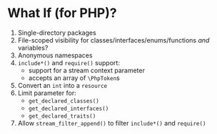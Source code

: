 # What If (for PHP)?

1. Single-directory packages
2. File-scoped visibility for classes/interfaces/enums/functions _and_ variables?
3. Anonymous namespaces
4. `include*()` and `require()` support:
   - support for a stream context parameter
   - accepts an array of `\PhpToken`s
5. Convert an `int` into a `resource`
6. Limit parameter for:                   
   - `get_declared_classes()`
   - `get_declared_interfaces()`
   - `get_declared_traits()`
7. Allow `stream_filter_append()` to filter `include*()` and `require()`
